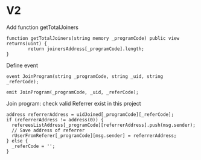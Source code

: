# V2

Add function getTotalJoiners

```shell
function getTotalJoiners(string memory _programCode) public view returns(uint) {
        return joinersAddress[_programCode].length;
}
```

Define event

```shell
event JoinProgram(string _programCode, string _uid, string _referCode);

emit JoinProgram(_programCode, _uid, _referCode);

```

Join program: check valid Referrer exist in this project

```shell
address referrerAddress = uidJoined[_programCode][_referCode];
if (referrerAddress != address(0)) {
  refereesListAddress[_programCode][referrerAddress].push(msg.sender);
  // Save address of referrer
  rUserFromReferer[_programCode][msg.sender] = referrerAddress;
} else {
  _referCode = '';
}
```
